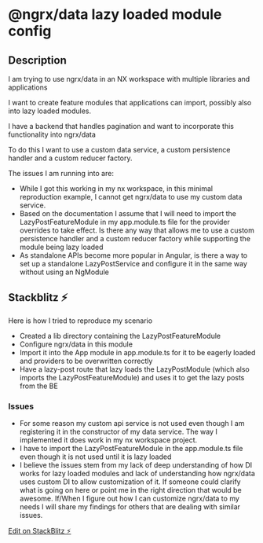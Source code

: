 # @ngrx/data lazy loaded module config

## Description

I am trying to use ngrx/data in an NX workspace with multiple libraries and applications

I want to create feature modules that applications can import, possibly also into lazy loaded modules.

I have a backend that handles pagination and want to incorporate this functionality into ngrx/data

To do this I want to use a custom data service, a custom persistence handler and a custom reducer factory.

The issues I am running into are:

- While I got this working in my nx workspace, in this minimal reproduction example, I cannot get ngrx/data to use my custom data service.
- Based on the documentation I assume that I will need to import the LazyPostFeatureModule in my app.module.ts file for the provider overrides to take effect. Is there any way that allows me to use a custom persistence handler and a custom reducer factory while supporting the module being lazy loaded
- As standalone APIs become more popular in Angular, is there a way to set up a standalone LazyPostService and configure it in the same way without using an NgModule

## Stackblitz ⚡️

Here is how I tried to reproduce my scenario

- Created a lib directory containing the LazyPostFeatureModule
- Configure ngrx/data in this module
- Import it into the App module in app.module.ts for it to be eagerly loaded and providers to be overwritten correctly
- Have a lazy-post route that lazy loads the LazyPostModule (which also imports the LazyPostFeatureModule) and uses it to get the lazy posts from the BE

### Issues

- For some reason my custom api service is not used even though I am registering it in the constructor of my data service. The way I implemented it does work in my nx workspace project.
- I have to import the LazyPostFeatureModule in the app.module.ts file even though it is not used until it is lazy loaded
- I believe the issues stem from my lack of deep understanding of how DI works for lazy loaded modules and lack of understanding how ngrx/data uses custom DI to allow customization of it. If someone could clarify what is going on here or point me in the right direction that would be awesome. If/When I figure out how I can customize ngrx/data to my needs I will share my findings for others that are dealing with similar issues.

[Edit on StackBlitz ⚡️](https://stackblitz.com/edit/angular-ivy-hx2ur7)
